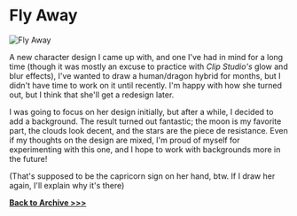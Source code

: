 # Fly Away

<img src="https://raw.githubusercontent.com/arrowarchive/The-Arrowarchive/master/docs/images/flyaway.PNG" alt="Fly Away"
     onContextMenu="return false;">

A new character design I came up with, and one I've had in mind for a long time (though it was mostly an excuse to practice with *Clip Studio's* glow and blur effects), I've wanted to draw a human/dragon hybrid for months, but I didn't have time to work on it until recently. I'm happy with how she turned out, but I think that she'll get a redesign later.

I was going to focus on her design initially, but after a while, I decided to add a background. The result turned out fantastic; the moon is my favorite part, the clouds look decent, and the stars are the piece de resistance. Even if my thoughts on the design are mixed, I'm proud of myself for experimenting with this one, and I hope to work with backgrounds more in the future!

(That's supposed to be the capricorn sign on her hand, btw. If I draw her again, I'll explain why it's there)

**[Back to Archive >>>](https://arrowarchive.github.io/The-Arrowarchive/gallery)**

